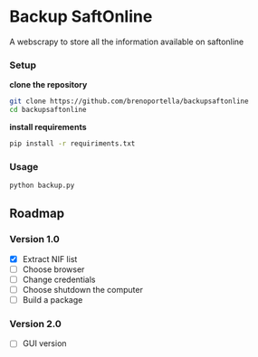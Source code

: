 # Backup SaftOnline
A webscrapy to store all the information available on saftonline

### Setup
**clone the repository**
```bash
git clone https://github.com/brenoportella/backupsaftonline
cd backupsaftonline
```

**install requirements**
```bash
pip install -r requiriments.txt
```

### Usage
```bash
python backup.py
```

## Roadmap
### Version 1.0
- [X] Extract NIF list
- [ ] Choose browser
- [ ] Change credentials
- [ ] Choose shutdown the computer
- [ ] Build a package

### Version 2.0
- [ ] GUI version